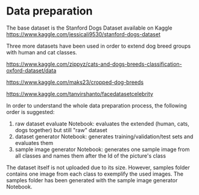 # Data preparation



The base dataset is the Stanford Dogs Dataset available on Kaggle <https://www.kaggle.com/jessicali9530/stanford-dogs-dataset>



Three more datasets have been used in order to extend dog breed groups with human and cat classes.

https://www.kaggle.com/zippyz/cats-and-dogs-breeds-classification-oxford-dataset/data

https://www.kaggle.com/maks23/cropped-dog-breeds

https://www.kaggle.com/tanvirshanto/facedatasetcelebrity



In order to understand the whole data preparation process, the following order is suggested:

1. raw dataset evaluate Notebook: evaluates the extended (human, cats, dogs together) but still "raw" dataset
2. dataset generator Notebook: generates training/validation/test sets and evaluates them
3. sample image generator Notebook: generates one sample image from all classes and names them after the Id of the picture's class



The dataset itself is not uploaded due to its size. However, samples folder contains one image from each class to exemplify the used images. The samples folder has been generated with the sample image generator Notebook.